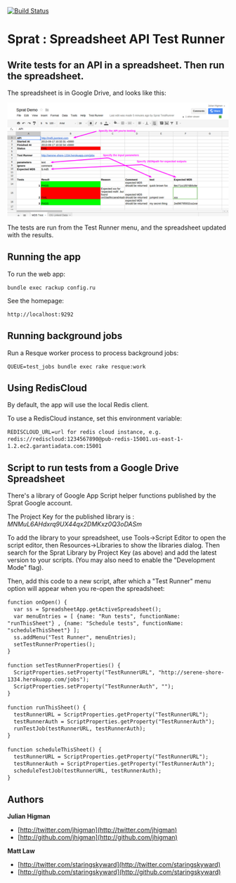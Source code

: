 [![Build Status](https://travis-ci.org/jhigman/sprat.png)](https://travis-ci.org/jhigman/sprat)


Sprat : Spreadsheet API Test Runner
===================================

Write tests for an API in a spreadsheet. Then run the spreadsheet.
------------------------------------------------------------------

The spreadsheet is in Google Drive, and looks like this:


![Sprat MD5 Test](images/sprat-md5.png)



The tests are run from the Test Runner menu, and the spreadsheet updated with the results.



Running the app
---------------


To run the web app:

	bundle exec rackup config.ru

See the homepage:

	http://localhost:9292



Running background jobs
-----------------------

Run a Resque worker process to process background jobs:

	QUEUE=test_jobs bundle exec rake resque:work


Using RedisCloud
----------------

By default, the app will use the local Redis client.

To use a RedisCloud instance, set this environment variable:

	REDISCLOUD_URL=url for redis cloud instance, e.g. redis://rediscloud:1234567890@pub-redis-15001.us-east-1-1.2.ec2.garantiadata.com:15001



Script to run tests from a Google Drive Spreadsheet
---------------------------------------------------

There's a library of Google App Script helper functions published by the Sprat Google account.

The Project Key for the published library is : *MNMuL6AHdxrq9UX44qx2DMKxz0Q3oDASm*

To add the library to your spreadsheet, use Tools->Script Editor to open the script editor, then Resources->Libraries to show the libraries dialog. Then search for the Sprat Library by Project Key (as above) and add the latest version to your scripts. (You may also need to enable the "Development Mode" flag).

Then, add this code to a new script, after which a "Test Runner" menu option will appear when you re-open the spreadsheet:


    function onOpen() {
      var ss = SpreadsheetApp.getActiveSpreadsheet();
      var menuEntries = [ {name: "Run tests", functionName: "runThisSheet"} , {name: "Schedule tests", functionName: "scheduleThisSheet"} ];
      ss.addMenu("Test Runner", menuEntries);
      setTestRunnerProperties();
    }

    function setTestRunnerProperties() {
      ScriptProperties.setProperty("TestRunnerURL", "http://serene-shore-1334.herokuapp.com/jobs");
      ScriptProperties.setProperty("TestRunnerAuth", "");
    }

    function runThisSheet() {
      testRunnerURL = ScriptProperties.getProperty("TestRunnerURL");
      testRunnerAuth = ScriptProperties.getProperty("TestRunnerAuth");
      runTestJob(testRunnerURL, testRunnerAuth);
    }

    function scheduleThisSheet() {
      testRunnerURL = ScriptProperties.getProperty("TestRunnerURL");
      testRunnerAuth = ScriptProperties.getProperty("TestRunnerAuth");
      scheduleTestJob(testRunnerURL, testRunnerAuth);
    }



Authors
-------

**Julian Higman**

+ [http://twitter.com/jhigman](http://twitter.com/jhigman)
+ [http://github.com/jhigman](http://github.com/jhigman)

**Matt Law**

+ [http://twitter.com/staringskyward](http://twitter.com/staringskyward)
+ [http://github.com/staringskyward](http://github.com/staringskyward)
